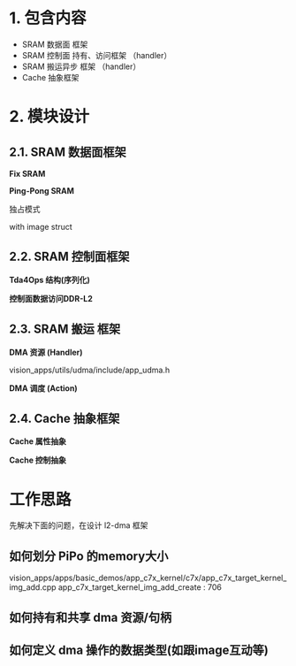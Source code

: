 # 1. 包含内容

- SRAM 数据面 框架
- SRAM 控制面 持有、访问框架 （handler）
- SRAM 搬运异步 框架 （handler）
- Cache 抽象框架

# 2. 模块设计

## 2.1. SRAM 数据面框架

**Fix SRAM**



**Ping-Pong SRAM**

独占模式

with image struct

## 2.2. SRAM 控制面框架

**Tda4Ops 结构(序列化)**

**控制面数据访问DDR-L2**

## 2.3. SRAM 搬运 框架

**DMA 资源 (Handler)**

vision_apps/utils/udma/include/app_udma.h

**DMA 调度 (Action)**

## 2.4. Cache 抽象框架

**Cache 属性抽象**

**Cache 控制抽象**


# 工作思路

先解决下面的问题，在设计 l2-dma 框架

## 如何划分 PiPo 的memory大小

vision_apps/apps/basic_demos/app_c7x_kernel/c7x/app_c7x_target_kernel_img_add.cpp 
app_c7x_target_kernel_img_add_create : 706


## 如何持有和共享 dma 资源/句柄

## 如何定义 dma 操作的数据类型(如跟image互动等)